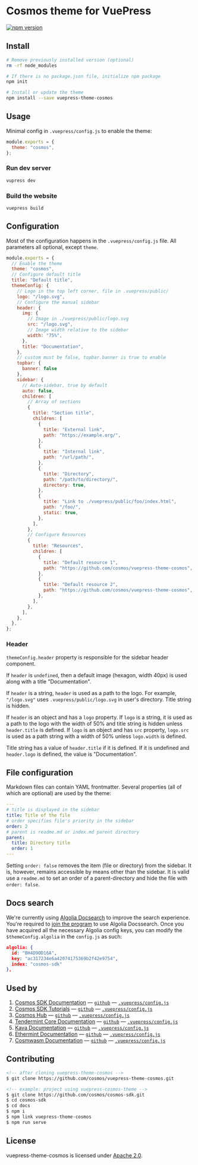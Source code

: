 # Cosmos theme for VuePress

[![npm version](https://img.shields.io/npm/v/vuepress-theme-cosmos)](https://www.npmjs.com/package/vuepress-theme-cosmos)

## Install

```sh
# Remove previously installed version (optional)
rm -rf node_modules

# If there is no package.json file, initialize npm package
npm init

# Install or update the theme
npm install --save vuepress-theme-cosmos
```

## Usage

Minimal config in `.vuepress/config.js` to enable the theme:

```js
module.exports = {
  theme: "cosmos",
};
```

### Run dev server

```sh
vupress dev
```

### Build the website

```
vuepress build
```

## Configuration

Most of the configuration happens in the `.vuepress/config.js` file. All parameters all optional, except `theme`.

```js
module.exports = {
  // Enable the theme
  theme: "cosmos",
  // Configure default title
  title: "Default title",
  themeConfig: {
    // Logo in the top left corner, file in .vuepress/public/
    logo: "/logo.svg",
    // Configure the manual sidebar
    header: {
      img: {
        // Image in ./vuepress/public/logo.svg
        src: "/logo.svg",
        // Image width relative to the sidebar
        width: "75%",
      },
      title: "Documentation",
    },
    // custom must be false, topbar.banner is true to enable
    topbar: {
      banner: false
    },
    sidebar: {
      // Auto-sidebar, true by default
      auto: false,
      children: [
        // Array of sections
        {
          title: "Section title",
          children: [
            {
              title: "External link",
              path: "https://example.org/",
            },
            {
              title: "Internal link",
              path: "/url/path/",
            },
            {
              title: "Directory",
              path: "/path/to/directory/",
              directory: true,
            },
            {
              title: "Link to ./vuepress/public/foo/index.html",
              path: "/foo/",
              static: true,
            },
          ],
        },
        // Configure Resources
        {
          title: "Resources",
          children: [
            {
              title: "Default resource 1",
              path: "https://github.com/cosmos/vuepress-theme-cosmos",
            },
            {
              title: "Default resource 2",
              path: "https://github.com/cosmos/vuepress-theme-cosmos",
            },
          ],
        },
      ],
    },
  },
};
```

### Header

`themeConfig.header` property is responsible for the sidebar header component.

If `header` is `undefined`, then a default image (hexagon, width 40px) is used along with a title "Documentation".

If `header` is a string, `header` is used as a path to the logo. For example, `"/logo.svg"` uses `.vuepress/public/logo.svg` in user's directory. Title string is hidden.

If `header` is an object and has a `logo` property. If `logo` is a string, it is used as a path to the logo with the width of 50% and title string is hidden unless `header.title` is defined. If `logo` is an object and has `src` property, `logo.src` is used as a path string with a width of 50% unless `logo.width` is defined.

Title string has a value of `header.title` if it is defined. If it is undefined and `header.logo` is defined, the value is "Documentation".

## File configuration

Markdown files can contain YAML frontmatter. Several properties (all of which are optional) are used by the theme:

```yaml
---
# title is displayed in the sidebar
title: Title of the file
# order specifies file's priority in the sidebar
order: 2
# parent is readme.md or index.md parent directory
parent:
  title: Directory title
  order: 1
---

```

Setting `order: false` removes the item (file or directory) from the sidebar. It is, however, remains accessible by means other than the sidebar. It is valid use a `readme.md` to set an order of a parent-directory and hide the file with `order: false`.

## Docs search

We're currently using [Algolia Docsearch](https://github.com/cosmos/vuepress-theme-cosmos/pull/48) to improve the search experience. You're required to [join the program](https://docsearch.algolia.com) to use Algolia Docssearch. Once you have acquired all the necessary Algolia config keys, you can modify the `$themeConfig.algolia` in the `config.js` as such:

```json
algolia: {
  id: "BH4D9OD16A",
  key: "ac317234e6a42074175369b2f42e9754",
  index: "cosmos-sdk"
},
```

## Used by

1. [Cosmos SDK Documentation](https://docs.cosmos.network) — [`github`](https://github.com/cosmos/cosmos-sdk) — [`.vuepress/config.js`](https://github.com/cosmos/cosmos-sdk/blob/master/docs/.vuepress/config.js)
2. [Cosmos SDK Tutorials](https://tutorials.cosmos.network) — [`github`](https://github.com/cosmos/sdk-tutorials) — [`.vuepress/config.js`](https://github.com/cosmos/sdk-tutorials/blob/master/.vuepress/config.js)
3. [Cosmos Hub](https://hub.cosmos.network) — [`github`](https://github.com/cosmos/gaia/tree/master/docs) — [`.vuepress/config.js`](https://github.com/cosmos/gaia/blob/master/docs/.vuepress/config.js)
4. [Tendermint Core Documentation](https://docs.tendermint.com) — [`github`](https://github.com/tendermint/tendermint/tree/master/docs) — [`.vuepress/config.js`](https://github.com/tendermint/tendermint/blob/master/docs/.vuepress/config.js)
5. [Kava Documentation](https://docs.kava.io) — [`github`](https://github.com/Kava-Labs/kava/tree/master/docs) — [`.vuepress/config.js`](https://github.com/Kava-Labs/kava/blob/master/docs/.vuepress/config.js)
6. [Ethermint Documentation](https://docs.ethermint.zone) — [`github`](https://github.com/ChainSafe/ethermint/tree/development/docs) — [`.vuepress/config.js`](https://github.com/ChainSafe/ethermint/blob/development/docs/.vuepress/config.js)
7. [Cosmwasm Documentation](https://docs.cosmwasm.com) — [`github`](https://github.com/CosmWasm/docs2) — [`.vuepress/config.js`](https://github.com/CosmWasm/docs2/blob/master/.vuepress/config.js)

## Contributing

```md
<!-- after cloning vuepress-theme-cosmos -->
$ git clone https://github.com/cosmos/vuepress-theme-cosmos.git

<!-- example: project using vuepress-cosmos-theme -->
$ git clone https://github.com/cosmos/cosmos-sdk.git
$ cd cosmos-sdk
$ cd docs
$ npm i
$ npm link vuepress-theme-cosmos
$ npm run serve
```

## License

vuepress-theme-cosmos is licensed under [Apache 2.0](./LICENSE).